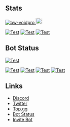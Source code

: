 ## Stats
 <a href="https://github.com/bw-voidpro"><img src="https://komarev.com/ghpvc/?username=bw-voidpro" alt="bw-voidpro" />
 <a href="http://twitter.com/bw_voidpro"><img height="20" src="https://img.shields.io/twitter/follow/bw_voidpro?label=Twitter&logo=twitter&style=flat">
 
 [![Test](https://github-readme-stats.vercel.app/api/wakatime?username=voidpro&layout=compact)](https://wakatime.com/@voidpro)
 [![Test](https://github-readme-stats.vercel.app/api/top-langs?username=bw-voidpro&layout=compact)](https://github.com/bw-voidpro)
 [![Test](https://github-profile-summary-cards.vercel.app/api/cards/profile-details?username=bw-voidpro&theme=default)](https://github.com/bw_voidpro)

## Bot Status
 [![Test](https://github-readme-stats.vercel.app/api/pin/?username=akishoudayo&repo=python-bot)](https://github.com/akishoudayo/python-bot)
  
 [![Test](https://github.com/akishoudayo/python-bot/actions/workflows/test.yml/badge.svg)](https://github.com/akishoudayo/python-bot/actions/workflows/test.yml)
 [![Test](https://akishoudayo.herokuapp.com/botstatus?app=akishoudayo-bot)](https://akishoudayo.herokuapp.com)
 [![Test](https://akishoudayo.herokuapp.com/versionsvg)](https://github.com/akishoudayo/python-bot/commits/master)
 [![Test](https://akishoudayo.herokuapp.com/releasesvg?repo=akishoudayo/python-bot)](https://github.com/akishoudayo/python-bot/releases/latest)

## Links
 - [Discord](https://discord.gg/GqgpUKcdQp)
 - [Twitter](https://twitter.com/bw_voidpro)
 - [Top.gg](https://top.gg/bot/907167351634542593)
 - [Bot Status](https://akishoudayo.herokuapp.com)
 - [Invite Bot](https://discord.com/api/oauth2/authorize?client_id=907167351634542593&permissions=8&scope=bot%20applications.commands)
